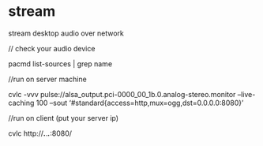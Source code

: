 # stream

stream desktop audio over network

// check your audio device

pacmd list-sources | grep name

//run on server machine

cvlc -vvv pulse://alsa_output.pci-0000_00_1b.0.analog-stereo.monitor –live-caching 100 –sout ‘#standard{access=http,mux=ogg,dst=0.0.0.0:8080}’

//run on client (put your server ip)

cvlc http://___.___.___.___:8080/
